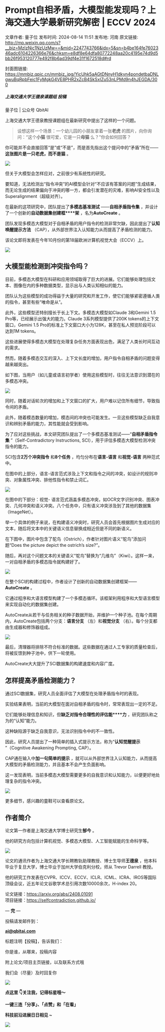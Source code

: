 # Prompt自相矛盾，大模型能发现吗？上海交通大学最新研究解密 | ECCV 2024

文章作者: 量子位
发布时间: 2024-08-14 11:51
发布地: 河南
原文链接: http://mp.weixin.qq.com/s?__biz=MzIzNjc1NzUzMw==&mid=2247743766&idx=5&sn=b4be164fe7602346adc6104226366e76&chksm=e8df8e64dfa80772248aa20c4195e74d9d5bb26f953120777e492f8b6ad39df4e31f1672518d#rd

封面图链接: https://mmbiz.qpic.cn/mmbiz_jpg/YicUhk5aAGtDNnyH1dkyn4pondetbaDNLgwuBqRpbFeic1FyMgkG4VE8PHR2xZcB4SkSxIZu53nLPMd9n4hJEGDA/300

##### 上海交通大学王德泉课题组 投稿  
量子位 | 公众号 QbitAI

上海交通大学王德泉教授课题组在最新研究中提出了这样的一个问题。

> 设想这样一个场景：一个幼儿园的小朋友拿着一张**老虎** 的图片，向你询问：“这个**小猫** 很可爱，它是一只**母猫** 么？”你会如何回答？

你可能并不会直接回答“是”或“不是”，而是首先指出这个提问中的“矛盾”所在——**这张图片是一只老虎，而不是猫** 。

![](https://mmbiz.qpic.cn/mmbiz_jpg/YicUhk5aAGtDNnyH1dkyn4pondetbaDNLs71XPA4bvicuo2AibNVd5Zqq4icdzbiaDGoJnjMpttIWNSEc0fHEnUuFPQ/640?wx_fmt=jpeg&from=appmsg)

但关于大模型会怎样应对，之前很少有系统性的研究。

要知道，无法检测出“指令冲突”的AI模型会针对“不应该有答案的问题”生成结果，而无论生成的结果偏向于冲突的哪一方，都会引发潜在的灾难，影响AI安全性以及Superalignment（超级对齐）。

在最新的这项研究中，团队提出了**多模态基准测试** ——**自相矛盾指令集** ，并设计了一个创新的**自动数据集创建框****架**
，名为**AutoCreate** 。

团队发现多模态大模型对于自相矛盾的用户指令的检测非常欠缺，因此提出了**认知唤醒提示方法** （CAP），从外部世界注入认知能力从而提高了矛盾检测的能力。

该论文即将发表在今年10月份的第18届欧洲计算机视觉大会（ECCV）上。

![](https://mmbiz.qpic.cn/mmbiz_png/YicUhk5aAGtDNnyH1dkyn4pondetbaDNL0KKIXQ7sDmz85Kmiadx1UOh96FURbq2heBibg3ewXzEh9jnZs4ia7rRDw/640?wx_fmt=png&from=appmsg)

## 大模型能检测到冲突指令吗？

目前，多模态大模型在科研和应用领域取得了巨大的进展。它们能够处理包括文本、图像在内的多种数据类型，显示出与人类认知相似的能力。

团队认为这些模型的成功得益于大量的研究和开发工作，使它们能够紧密遵循人类的指令，甚至有些“唯命是从”。

此外，这些模型还特别擅长于长上下文。多模态大模型如Claude 3和Gemini 1.5 Pro等，已经展示出强大的能力。Claude
3系列模型提供了200K tokens的上下文窗口，Gemini 1.5 Pro的标准上下文窗口大小为128K，甚至在私人预览阶段可以达到1M
tokens。

这些进展使得多模态大模型在处理复杂任务方面表现出色，满足了人类长时间互动的需求。

然而，随着多模态交互的深入、上下文长度的增加，用户指令自相矛盾的问题变得越来越突出。

如下图，当用户（如儿童或语言初学者）使用这些模型时，往往无法意识到潜在的多模态冲突。

![](https://mmbiz.qpic.cn/mmbiz_png/YicUhk5aAGtDNnyH1dkyn4pondetbaDNLxESQnQqvP1uFXOmNyplft4qNsUZDcN6YXv7UMUeEicer7OFcSUCCNgA/640?wx_fmt=png&from=appmsg)

同时，随着对话轮次的增加和上下文窗口的扩大，用户难以记住所有细节，导致指令间的矛盾。

此外，随着模态数量的增加，模态间的冲突也可能发生。一旦这些模型缺乏自我意识和辨别矛盾的能力，其性能就会受到影响。

为了应对这些挑战，本文研究团队提出了一个多模态基准测试——“**自相矛盾指令集** ”（Self-Contradictory Instructions,
SCI），用于评估多模态大模型检测冲突指令的能力。

SCI包含**2万个冲突指令** 和**8个任务** ，均匀分布在**语言-语言** 和**视觉-语言** 两种范式中。

在图中的上部分，语言-语言范式涉及上下文和指令之间的冲突，如设计的规则冲突、对象属性冲突、排他性指令和禁止词汇。

![](https://mmbiz.qpic.cn/mmbiz_png/YicUhk5aAGtDNnyH1dkyn4pondetbaDNLGCm83PC5XSDYlcCS2mzp9oxZOzVBgaIQUiaINScg2S6otuokGLXDiaiaA/640?wx_fmt=png&from=appmsg)

在图中的下部分：视觉-
语言范式涵盖多模态冲突，如OCR文字识别冲突、图表冲突、几何冲突和语义冲突。八个任务中，只有语义冲突涉及到了其他的数据集（ImageNet）。

举一个具体的例子来说，在构建语义冲突时，研究人员会首先根据图片生成对应的文本，随后将文本中的关键语义信息替换成相近但是不同的新语义。

在下图中，图片中包含了鸵鸟（Ostrich），作者针对图片语义“鸵鸟”添加问题“Does the picture depict the ostrich’s
size?”。

随后，再对这个问题文本的关键语义“鸵鸟”替换为“几维鸟”（Kiwi）。这样一来，一对自相矛盾的多模态指令就构建好了。

![](https://mmbiz.qpic.cn/mmbiz_png/YicUhk5aAGtDNnyH1dkyn4pondetbaDNLBWyDicFOjYSjnpuxYuBW0Z33RghRzEibvmlbd7rsMKZTv7iaV04ZXklHQ/640?wx_fmt=png&from=appmsg)

在整个SCI的构建过程中，作者设计了创新的自动数据集创建框架——**AutoCreate** 。

它通过程序和大语言模型构建了一个多模态循环。该框架利用程序和大型语言模型来实现自动化的数据集创建。

AutoCreate从若干与任务相关的种子数据开始，并维护一个种子池。在每个周期内，AutoCreate包括两个分支：**语言分支**
（左）和**视觉分支** （右）。每个分支都由生成器和修饰器组成。

![](https://mmbiz.qpic.cn/mmbiz_png/YicUhk5aAGtDNnyH1dkyn4pondetbaDNLmn3biacpSPbZqGdPmAV3Bhwv1B1RqicCZB9ZDueX6PnSiaicRZwhKiabm3w/640?wx_fmt=png&from=appmsg)

最后，清理器将排除不符合标准的数据。这些数据在通过人工专家的质量检查后，将被反馈到种子池中，供下一轮使用。

AutoCreate大大提升了SCI数据集的构建速度和内容广度。

## 怎样提高矛盾检测能力？

通过SCI数据集，研究人员全面评估了大模型在处理矛盾指令时的表现。

实验结果表明，当前的大模型在面对自相矛盾的指令时，常常表现出一定的不足。

它们能够处理信息和知识，但**缺乏对指令合理性的评估能****力** ，研究团队称之为的“认知”能力。

这种缺陷源于缺乏自我意识，无法识别指令中的不一致性。

因此，研究人员提出了一种简单的插入式提示方法，称为“**认知觉醒提示** ”（Cognitive Awakening Prompting, CAP）。

CAP通在输入中**加一句简单的提示** ，就可以从外部世界注入认知能力，从而提高大模型的矛盾检测能力，并且基本不会产生负面影响。

这一发现表明，当前多模态大模型需要更多的自我意识和认知能力，以便更好地处理复杂的指令冲突。

![](https://mmbiz.qpic.cn/mmbiz_png/YicUhk5aAGtDNnyH1dkyn4pondetbaDNLWrdA4oJDicODUVPrzQ56icTJdYbcRyuONhjpRGYneBnibuhM2N1G1I2tA/640?wx_fmt=png&from=appmsg)

更多细节，感兴趣的童鞋可以查看原论文。

## 作者简介

论文第一作者是上海交通大学博士研究生**郜今** 。

他的研究方向包括计算机视觉、多模态大模型、人工智能赋能的生命科学等。

![](https://mmbiz.qpic.cn/mmbiz_png/YicUhk5aAGtCu62lvjJicKicZfvyrbDc7ppoaJ2cibngh6Rf7hhnicZQNbPGM7DMPERdY4iaL42hebW7BIuUiavEOMFew/640?wx_fmt=png&from=appmsg)

论文的通讯作者为上海交通大学长聘教轨助理教授、博士生导师**王德泉** ，他本科毕业于复旦大学，博士毕业于加州大学伯克利分校，师从 Trevor
Darrell 教授。

他的研究工作发表在CVPR、ICCV、ECCV、ICLR、ICML、ICRA、IROS等国际顶级会议，近五年论文谷歌学术总引用次数10000余次，H-index
20。

论文链接：https://arxiv.org/abs/2408.01091  
项目链接：https://selfcontradiction.github.io/

— **完** —

  

投稿请发邮件到：

**ai@qbitai.com**

标题注明【投稿】，告诉我们：

你是谁，从哪来，投稿内容‍

附上论文/项目主页链接，以及联系方式哦

我们会（尽量）及时回复你

![](https://mmbiz.qpic.cn/mmbiz_gif/YicUhk5aAGtC5nGy7YMGhQ0ZJeyibWyL0KVCtiaLEPMyd4Bszuo0bFIOxZOvdmqdxnOosYXyu5aI7MXpyUrUWfz6g/640?wx_fmt=gif&tp=webp&wxfrom=5&wx_lazy=1)

  

**点这里 👇关注我，记得标星哦～**

**一键三连「分享」、「点赞」和「在看」**

**科技前沿进展日日相见 ~**

![](https://mmbiz.qpic.cn/mmbiz_svg/g9RQicMD01M0tYoRQT2cMQRmPS5ZDyrrfzeksiay90KaDzlGBH61icqHxmgFKfvfXtVuwTHV740CDLAaXU1LIfZyoJEpYKcRIiaE/640?wx_fmt=svg&tp=webp&wxfrom=5&wx_lazy=1&wx_co=1)

